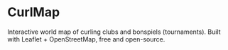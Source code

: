 # CurlMap
Interactive world map of curling clubs and bonspiels (tournaments). Built with Leaflet + OpenStreetMap, free and open-source.
